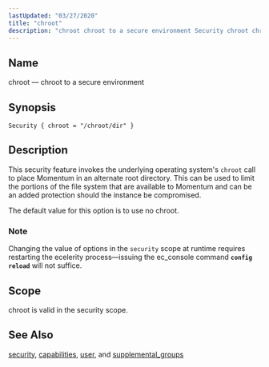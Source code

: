```yaml
---
lastUpdated: "03/27/2020"
title: "chroot"
description: "chroot chroot to a secure environment Security chroot chroot dir This security feature invokes the underlying operating system's chroot call to place Momentum in an alternate root directory This can be used to limit the portions of the file system that are available to Momentum and can be an added..."
---
```


<a name="conf.ref.chroot"></a> 
## Name

chroot — chroot to a secure environment

## Synopsis

`Security { chroot = "/chroot/dir" }`

<a name="idp23748272"></a> 
## Description

This security feature invokes the underlying operating system's `chroot` call to place Momentum in an alternate root directory. This can be used to limit the portions of the file system that are available to Momentum and can be an added protection should the instance be compromised.

The default value for this option is to use no chroot.

### Note

Changing the value of options in the `security` scope at runtime requires restarting the ecelerity process—issuing the ec_console command **`config reload`**         will not suffice.

<a name="idp23753232"></a> 
## Scope

chroot is valid in the security scope.

<a name="idp23755056"></a> 
## See Also

[security](/momentum/4/config/ref-security), [capabilities](/momentum/4/config/ref-capabilities), [user](/momentum/4/config/ref-user), and [supplemental_groups](/momentum/4/config/ref-supplemental-groups)